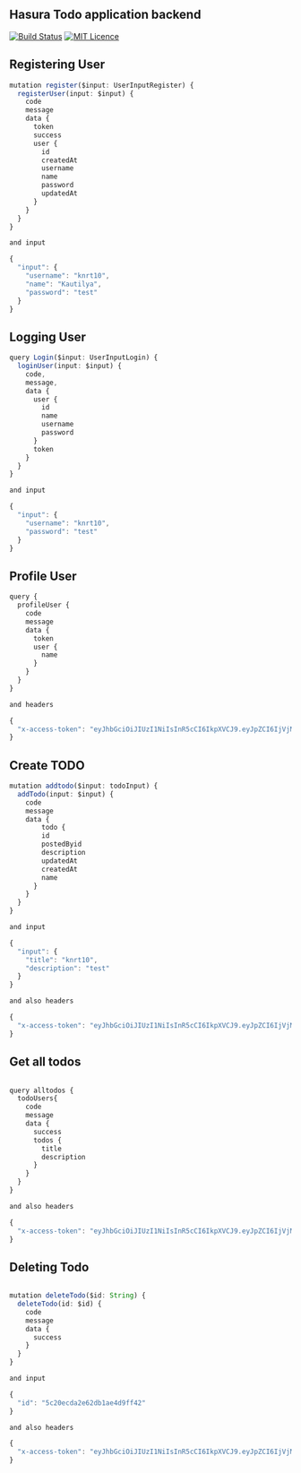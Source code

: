 ## Hasura Todo application backend

[![Build Status](https://travis-ci.com/knrt10/Hasura-Todo-backend.svg?token=jpzxxGzyKiuro5NSsCF5&branch=master)](https://travis-ci.com/knrt10/Hasura-Todo-backend)
[![MIT Licence](https://badges.frapsoft.com/os/mit/mit.png?v=103)](https://opensource.org/licenses/mit-license.php)


## Registering User

```ts
mutation register($input: UserInputRegister) {
  registerUser(input: $input) {
    code
    message
    data {
      token
      success
      user {
        id
        createdAt
        username
        name
        password
        updatedAt
      }
    }
  }
}

and input

{
  "input": {
    "username": "knrt10",
    "name": "Kautilya",
    "password": "test"
  }
}
```

## Logging User

```ts
query Login($input: UserInputLogin) {
  loginUser(input: $input) {
    code,
    message,
    data {
      user {
        id
        name
        username
        password
      }
      token
    }
  }
}

and input

{
  "input": {
    "username": "knrt10",
    "password": "test"
  }
}
```

## Profile User 

```ts
query {
  profileUser {
    code
    message
    data {
      token
      user {
        name
      }
    }
  }
}

and headers

{
  "x-access-token": "eyJhbGciOiJIUzI1NiIsInR5cCI6IkpXVCJ9.eyJpZCI6IjVjMjBkNzRiMGJjNTc4MTRmOGE4YjQ5ZSIsImlhdCI6MTU0NTY1NzI5OSwiZXhwIjoxNTQ1NzQwMDk5fQ.wG4i5gvxTG6Ts-6jfQp1ZdDtF6RysMh-WtXQYACBl74"
}
```

## Create TODO

```ts
mutation addtodo($input: todoInput) {
  addTodo(input: $input) {
    code
    message
    data {
     	todo {
        id
        postedByid
        description
        updatedAt
        createdAt
        name
      }
    }
  }
}

and input

{
  "input": {
    "title": "knrt10",
    "description": "test"
  }
}

and also headers

{
  "x-access-token": "eyJhbGciOiJIUzI1NiIsInR5cCI6IkpXVCJ9.eyJpZCI6IjVjMjBkNzRiMGJjNTc4MTRmOGE4YjQ5ZSIsImlhdCI6MTU0NTY1NzI5OSwiZXhwIjoxNTQ1NzQwMDk5fQ.wG4i5gvxTG6Ts-6jfQp1ZdDtF6RysMh-WtXQYACBl74"
}
```

## Get all todos

```ts

query alltodos {
  todoUsers{
    code
    message
    data {
      success
      todos {
        title
        description
      }
    }
  }
}

and also headers

{
  "x-access-token": "eyJhbGciOiJIUzI1NiIsInR5cCI6IkpXVCJ9.eyJpZCI6IjVjMjBkNzRiMGJjNTc4MTRmOGE4YjQ5ZSIsImlhdCI6MTU0NTY1NzI5OSwiZXhwIjoxNTQ1NzQwMDk5fQ.wG4i5gvxTG6Ts-6jfQp1ZdDtF6RysMh-WtXQYACBl74"
}
``` 

## Deleting Todo

```ts

mutation deleteTodo($id: String) {
  deleteTodo(id: $id) {
    code
    message
    data {
      success
    }
  }
}

and input

{
  "id": "5c20ecda2e62db1ae4d9ff42"
}

and also headers

{
  "x-access-token": "eyJhbGciOiJIUzI1NiIsInR5cCI6IkpXVCJ9.eyJpZCI6IjVjMjBkNzRiMGJjNTc4MTRmOGE4YjQ5ZSIsImlhdCI6MTU0NTY1NzI5OSwiZXhwIjoxNTQ1NzQwMDk5fQ.wG4i5gvxTG6Ts-6jfQp1ZdDtF6RysMh-WtXQYACBl74"
}
```
